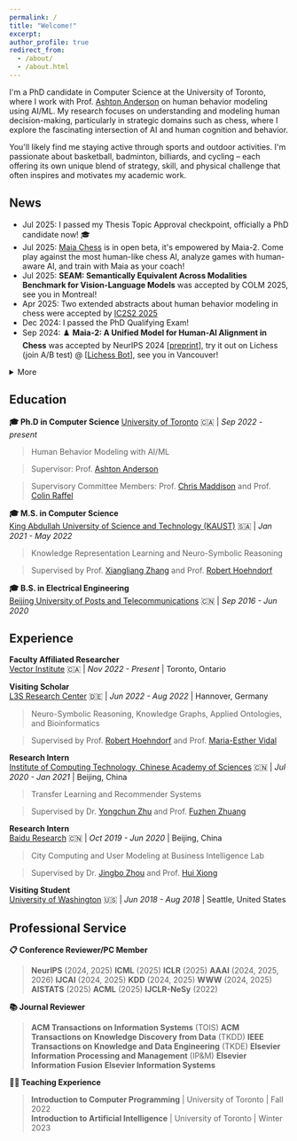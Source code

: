 ```yaml
---
permalink: /
title: "Welcome!"
excerpt:
author_profile: true
redirect_from: 
  - /about/
  - /about.html
---
```


I'm a PhD candidate in Computer Science at the University of Toronto, where I work with Prof. [Ashton Anderson](https://www.cs.toronto.edu/~ashton/) on human behavior modeling using AI/ML. My research focuses on understanding and modeling human decision-making, particularly in strategic domains such as chess, where I explore the fascinating intersection of AI and human cognition and behavior.

You'll likely find me staying active through sports and outdoor activities. I'm passionate about basketball, badminton, billiards, and cycling – each offering its own unique blend of strategy, skill, and physical challenge that often inspires and motivates my academic work. 

## News

* Jul 2025: I passed my Thesis Topic Approval checkpoint, officially a PhD candidate now! 🎓 
* Jul 2025: [Maia Chess](https://www.maiachess.com/) is in open beta, it's empowered by Maia-2. Come play against the most human-like chess AI, analyze games with human-aware AI, and train with Maia as your coach!
* Jul 2025: **SEAM: Semantically Equivalent Across Modalities Benchmark for Vision-Language Models** was accepted by COLM 2025, see you in Montreal!
* Apr 2025: Two extended abstracts about human behavior modeling in chess were accepted by [IC2S2 2025](https://www.ic2s2-2025.org/)
* Dec 2024: I passed the PhD Qualifying Exam! 
* Sep 2024: ♟️ **Maia-2: A Unified Model for Human-AI Alignment in Chess** was accepted by NeurIPS 2024 \[[preprint](https://arxiv.org/abs/2409.20553)\], try it out on Lichess (join A/B test) @ \[[Lichess Bot](https://lichess.org/@/maia9)\], see you in Vancouver!


<details markdown="1">
<summary>More</summary>

* Jul 2024: I officially formed my PhD supervisory committee, which includes Prof. [Ashton Anderson](https://www.cs.toronto.edu/~ashton/) as my supervisor, along with Prof. [Chris Maddison](https://www.cs.toronto.edu/~cmaddis/) and Prof. [Colin Raffel](https://colinraffel.com/) as committee members.
* May 2024: One paper was accepted by ACL 2024 Findings
* Apr 2024: Two extended abstracts were accepted by [IC2S2 2024](https://ic2s2-2024.org/), see you in Philly!
* Mar 2024: One paper was accepted by [ISMB 2024](https://wwwiscb.org/ismb2024/home) and [Bioinformatics](https://academic.oup.com/bioinformatics)
* Nov 2023: [LQAC](https://link.springer.com/chapter/10.1007/978-3-031-47240-4_28) received an Honorable Mention for the Best Paper Award at ISWC 2023
* Sep 2023: I received the ISWC 2023 Travel Award, see you in Athens!
* Jun 2023: One paper was accepted by ISWC 2023
* May 2023: One paper was accepted by ACL 2023 Findings
* Apr 2023: Two papers were accepted by SIGIR 2023
* Nov 2022: One paper was accepted by Elsevier Information Processing and Management (IP&M)
* Jun 2022: One paper was accepted by ECML-PKDD 2022
* Apr 2022: One paper was accepted by IJCAI 2022
* Oct 2021: One paper was accepted by WSDM 2022
* May 2020: One paper was accepted by KDD 2020

</details>

## Education

**🎓 Ph.D in Computer Science**
[University of Toronto](https://web.cs.toronto.edu/) 🇨🇦 | *Sep 2022 - present*  
> Human Behavior Modeling with AI/ML

> Supervisor: Prof. [Ashton Anderson](https://www.cs.toronto.edu/~ashton/)

> Supervisory Committee Members: Prof. [Chris Maddison](https://www.cs.toronto.edu/~cmaddis/) and Prof. [Colin Raffel](https://colinraffel.com/)

**🎓 M.S. in Computer Science**  
[King Abdullah University of Science and Technology (KAUST)](https://www.kaust.edu.sa/en/) 🇸🇦 | *Jan 2021 - May 2022*  
> Knowledge Representation Learning and Neuro-Symbolic Reasoning

> Supervised by Prof. [Xiangliang Zhang](https://engineering.nd.edu/faculty/xiangliang-zhang/) and Prof. [Robert Hoehndorf](https://leechuck.de/)

**🎓 B.S. in Electrical Engineering**  
[Beijing University of Posts and Telecommunications](https://www.bupt.edu.cn/) 🇨🇳 | *Sep 2016 - Jun 2020*

## Experience

**Faculty Affiliated Researcher**  
[Vector Institute](https://vectorinstitute.ai/) 🇨🇦 | *Nov 2022 - Present* | Toronto, Ontario

**Visiting Scholar**  
[L3S Research Center](https://www.l3s.de/) 🇩🇪 | *Jun 2022 - Aug 2022* | Hannover, Germany  
> Neuro-Symbolic Reasoning, Knowledge Graphs, Applied Ontologies, and Bioinformatics  

> Supervised by Prof. [Robert Hoehndorf](https://leechuck.de/) and Prof. [Maria-Esther Vidal](https://www.tib.eu/de/forschung-entwicklung/forschungsgruppen-und-labs/scientific-data-management/mitarbeiterinnen-und-mitarbeiter/maria-esther-vidal)

**Research Intern**  
[Institute of Computing Technology, Chinese Academy of Sciences](http://www.ict.ac.cn/) 🇨🇳 | *Jul 2020 - Jan 2021* | Beijing, China  
> Transfer Learning and Recommender Systems  

> Supervised by Dr. [Yongchun Zhu](https://easezyc.github.io/) and Prof. [Fuzhen Zhuang](https://fuzhenzhuang.github.io/)

**Research Intern**  
[Baidu Research](http://research.baidu.com/) 🇨🇳 | *Oct 2019 - Jun 2020* | Beijing, China  
> City Computing and User Modeling at Business Intelligence Lab  

> Supervised by Dr. [Jingbo Zhou](https://zhoujingbo.github.io/) and Prof. [Hui Xiong](http://datamining.rutgers.edu/)

**Visiting Student**  
[University of Washington](https://www.washington.edu/) 🇺🇸 | *Jun 2018 - Aug 2018* | Seattle, United States

## Professional Service

**📋 Conference Reviewer/PC Member**
> **NeurIPS** (2024, 2025)
> **ICML** (2025)
> **ICLR** (2025)
> **AAAI** (2024, 2025, 2026)
> **IJCAI** (2024, 2025)
> **KDD** (2024, 2025)
> **WWW** (2024, 2025)
> **AISTATS** (2025)
> **ACML** (2025)
> **IJCLR-NeSy** (2022)

**📚 Journal Reviewer**
> **ACM Transactions on Information Systems** (TOIS)
> **ACM Transactions on Knowledge Discovery from Data** (TKDD)
> **IEEE Transactions on Knowledge and Data Engineering** (TKDE)
> **Elsevier Information Processing and Management** (IP&M)
> **Elsevier Information Fusion**
> **Elsevier Information Systems**

**👨‍🏫 Teaching Experience**
> **Introduction to Computer Programming** | University of Toronto | Fall 2022  
> **Introduction to Artificial Intelligence** | University of Toronto | Winter 2023


